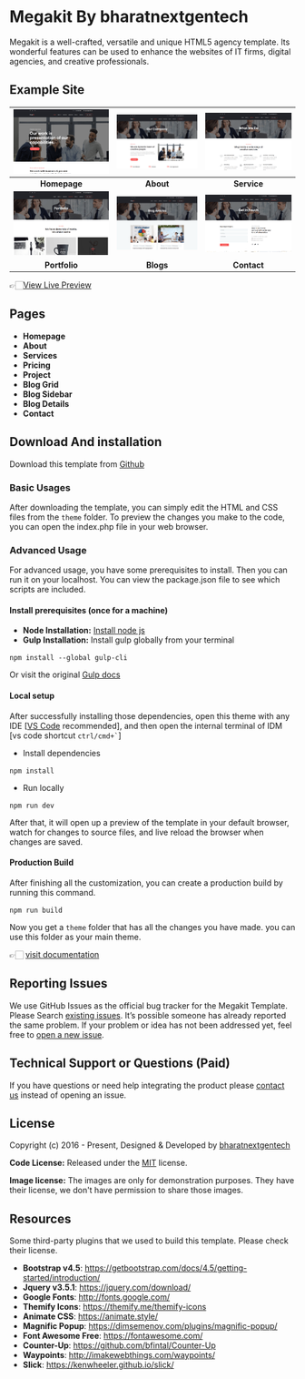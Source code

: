 # Megakit By bharatnextgentech

Megakit is a well-crafted, versatile and unique HTML5 agency template. Its wonderful features can be used to enhance the websites of IT firms, digital agencies, and creative professionals.

<!-- demo -->

## Example Site

|       [![](screenshots/homepage.png)](https://demo.bharatnextgentech.com/megakit/)       |  [![](screenshots/about.png)](https://demo.bharatnextgentech.com/megakit/about.php)   | [![](screenshots/service.png)](https://demo.bharatnextgentech.com/megakit/service.php) |
| :--------------------------------------------------------------------------------------: | :-----------------------------------------------------------------------------------: | :------------------------------------------------------------------------------------: |
|                                       **Homepage**                                       |                                       **About**                                       |                                      **Service**                                       |
| [![](screenshots/portfolio.png)](https://demo.bharatnextgentech.com/megakit/project.php) | [![](screenshots/blog.png)](https://demo.bharatnextgentech.com/megakit/blog-grid.php) | [![](screenshots/contact.png)](https://demo.bharatnextgentech.com/megakit/contact.php) |
|                                      **Portfolio**                                       |                                       **Blogs**                                       |                                      **Contact**                                       |

👉🏻[View Live Preview](https://demo.bharatnextgentech.com/megakit/)

<!-- pages -->

## Pages

- **Homepage**
- **About**
- **Services**
- **Pricing**
- **Project**
- **Blog Grid**
- **Blog Sidebar**
- **Blog Details**
- **Contact**

<!-- download -->

## Download And installation

Download this template from [Github](https://github.com/bharatnextgentech/megakit/archive/main.zip)

<!-- installation -->

### Basic Usages

After downloading the template, you can simply edit the HTML and CSS files from the `theme` folder. To preview the changes you make to the code, you can open the index.php file in your web browser.

### Advanced Usage

For advanced usage, you have some prerequisites to install. Then you can run it on your localhost. You can view the package.json file to see which scripts are included.

#### Install prerequisites (once for a machine)

- **Node Installation:** [Install node js](https://nodejs.org/en/download/)
- **Gulp Installation:** Install gulp globally from your terminal

```
npm install --global gulp-cli
```

Or visit the original [Gulp docs](https://gulpjs.com/docs/en/getting-started/quick-start)

#### Local setup

After successfully installing those dependencies, open this theme with any IDE [[VS Code](https://code.visualstudio.com/) recommended], and then open the internal terminal of IDM [vs code shortcut <code>ctrl/cmd+\`</code>]

- Install dependencies

```
npm install
```

- Run locally

```
npm run dev
```

After that, it will open up a preview of the template in your default browser, watch for changes to source files, and live reload the browser when changes are saved.

#### Production Build

After finishing all the customization, you can create a production build by running this command.

```
npm run build
```

Now you get a `theme` folder that has all the changes you have made. you can use this folder as your main theme.

👉🏻 [visit documentation](https://docs.bharatnextgentech.com/megakit/)

<!-- reporting issue -->

## Reporting Issues

We use GitHub Issues as the official bug tracker for the Megakit Template. Please Search [existing issues](https://github.com/bharatnextgentech/megakit/issues). It’s possible someone has already reported the same problem.
If your problem or idea has not been addressed yet, feel free to [open a new issue](https://github.com/bharatnextgentech/megakit/issues).

<!-- support -->

## Technical Support or Questions (Paid)

If you have questions or need help integrating the product please [contact us](mailto:mehedi@bharatnextgentech.com) instead of opening an issue.

<!-- licence -->

## License

Copyright (c) 2016 - Present, Designed & Developed by [bharatnextgentech](https://bharatnextgentech.com)

**Code License:** Released under the [MIT](https://github.com/bharatnextgentech/megakit/blob/main/LICENSE) license.

**Image license:** The images are only for demonstration purposes. They have their license, we don't have permission to share those images.

<!-- resources -->

## Resources

Some third-party plugins that we used to build this template. Please check their license.

- **Bootstrap v4.5**: <https://getbootstrap.com/docs/4.5/getting-started/introduction/>
- **Jquery v3.5.1**: <https://jquery.com/download/>
- **Google Fonts**: <http://fonts.google.com/>
- **Themify Icons**: <https://themify.me/themify-icons>
- **Animate CSS**: <https://animate.style/>
- **Magnific Popup**: <https://dimsemenov.com/plugins/magnific-popup/>
- **Font Awesome Free**: <https://fontawesome.com/>
- **Counter-Up**: <https://github.com/bfintal/Counter-Up>
- **Waypoints**: <http://imakewebthings.com/waypoints/>
- **Slick**: <https://kenwheeler.github.io/slick/>
